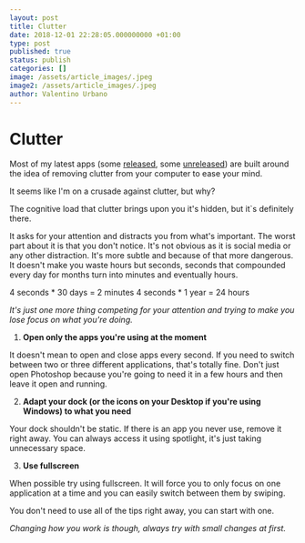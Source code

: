 ```yaml
---
layout: post
title: Clutter
date: 2018-12-01 22:28:05.000000000 +01:00
type: post
published: true
status: publish
categories: []
image: /assets/article_images/.jpeg
image2: /assets/article_images/.jpeg
author: Valentino Urbano
---
```


# Clutter

Most of my latest apps (some [released][0], some [unreleased][1]) are built around the idea of removing clutter from your computer to ease your mind.

It seems like I'm on a crusade against clutter, but why?

The cognitive load that clutter brings upon you it's hidden, but it`s definitely there.

It asks for your attention and distracts you from what's important. The worst part about it is that you don't notice. It's not obvious as it is social media or any other distraction. It's more subtle and because of that more dangerous. It doesn't make you waste hours but seconds, seconds that compounded every day for months turn into minutes and eventually hours.

4 seconds \* 30 days = 2 minutes
4 seconds \* 1 year = 24 hours

_It's just one more thing competing for your attention and trying to make you lose focus on what you're doing._

1. **Open only the apps you're using at the moment**

It doesn't mean to open and close apps every second. If you need to switch between two or three different applications, that's totally fine. Don't just open Photoshop because you're going to need it in a few hours and then leave it open and running.

2. **Adapt your dock (or the icons on your Desktop if you're using Windows) to what you need**

Your dock shouldn't be static. If there is an app you never use, remove it right away. You can always access it using spotlight, it's just taking unnecessary space.

3. **Use fullscreen**

When possible try using fullscreen. It will force you to only focus on one application at a time and you can easily switch between them by swiping.

You don't need to use all of the tips right away, you can start with one.

_Changing how you work is though, always try with small changes at first._

[0]: http://www.valentinourbano.com/Free-my-desktop-mac-app.html
[1]: https://200wordsaday.com/words/writerise-track-your-writing-95bf6e2b8b94bb
